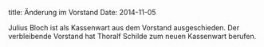 title: Änderung im Vorstand
Date: 2014-11-05

Julius Bloch ist als Kassenwart aus dem Vorstand ausgeschieden. Der
verbleibende Vorstand hat Thoralf Schilde zum neuen Kassenwart berufen.
